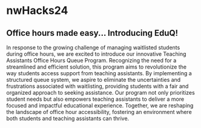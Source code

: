 # nwHacks24

## Office hours made easy... Introducing EduQ!



In response to the growing challenge of managing waitlisted students during office hours, we are excited to introduce our innovative Teaching Assistants Office Hours Queue Program. Recognizing the need for a streamlined and efficient solution, this program aims to revolutionize the way students access support from teaching assistants. By implementing a structured queue system, we aspire to eliminate the uncertainties and frustrations associated with waitlisting, providing students with a fair and organized approach to seeking assistance. Our program not only prioritizes student needs but also empowers teaching assistants to deliver a more focused and impactful educational experience. Together, we are reshaping the landscape of office hour accessibility, fostering an environment where both students and teaching assistants can thrive.
